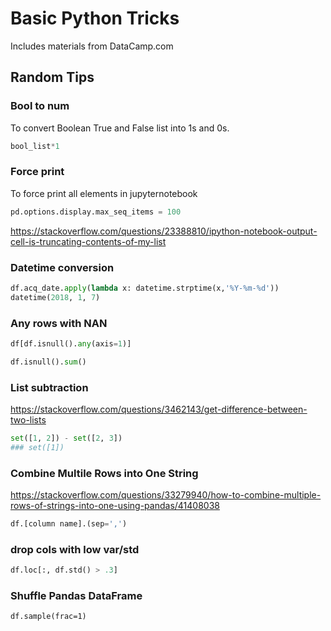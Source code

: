 # Basic Python Tricks

Includes materials from DataCamp.com 

## Random Tips
### Bool to num
To convert Boolean True and False list into 1s and 0s.

```py
bool_list*1
```
### Force print
To force print all elements in jupyternotebook 

```py
pd.options.display.max_seq_items = 100
```

https://stackoverflow.com/questions/23388810/ipython-notebook-output-cell-is-truncating-contents-of-my-list

### Datetime conversion 
```py
df.acq_date.apply(lambda x: datetime.strptime(x,'%Y-%m-%d'))
datetime(2018, 1, 7)
```

### Any rows with NAN
```py
df[df.isnull().any(axis=1)]

df.isnull().sum()
```

### List subtraction 
https://stackoverflow.com/questions/3462143/get-difference-between-two-lists

```py
set([1, 2]) - set([2, 3])
### set([1]) 
```

### Combine Multile Rows into One String

https://stackoverflow.com/questions/33279940/how-to-combine-multiple-rows-of-strings-into-one-using-pandas/41408038

```py
df.[column name].(sep=',')
```

### drop cols with low var/std
```py
df.loc[:, df.std() > .3]
```

### Shuffle Pandas DataFrame 
```
df.sample(frac=1)
```